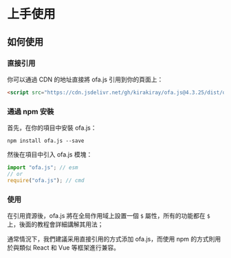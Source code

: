 # 上手使用
## 如何使用
### 直接引用

你可以通過 CDN 的地址直接將 ofa.js 引用到你的頁面上：

```html
<script src="https://cdn.jsdelivr.net/gh/kirakiray/ofa.js@4.3.25/dist/ofa.js"></script>
```

### 通過 npm 安裝

首先，在你的項目中安裝 ofa.js：

```shell
npm install ofa.js --save
```

然後在項目中引入 ofa.js 模塊：

```javascript
import "ofa.js"; // esm
// or
require("ofa.js"); // cmd
```

### 使用

在引用資源後，ofa.js 將在全局作用域上設置一個 `$` 屬性，所有的功能都在 `$` 上，後面的教程會詳細講解其用法；

通常情況下，我們建議采用直接引用的方式添加 ofa.js，而使用 npm 的方式則用於與類似 React 和 Vue 等框架進行兼容。